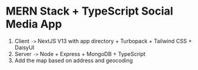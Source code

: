 # MERN Stack + TypeScript Social Media App

1. Client `->` NextJS V13 with app directory + Turbopack + Tailwind CSS + DaisyUI
2. Server `->` Node + Express + MongoDB + TypeScript
3. Add the map based on address and geocoding
